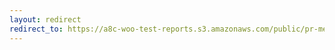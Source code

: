 ```yaml
---
layout: redirect
redirect_to: https://a8c-woo-test-reports.s3.amazonaws.com/public/pr-merge/37594/e2e/index.html
---
```

